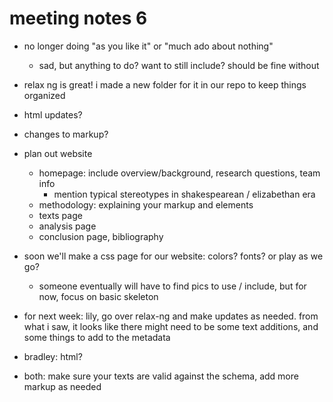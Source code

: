 # meeting notes 6

- no longer doing "as you like it" or "much ado about nothing"
    - sad, but anything to do? want to still include? should be fine without
- relax ng is great! i made a new folder for it in our repo to keep things organized
- html updates?


- changes to markup?
- plan out website 
    - homepage: include overview/background, research questions, team info
        - mention typical stereotypes in shakespearean / elizabethan era
    - methodology: explaining your markup and elements
    - texts page
    - analysis page
    - conclusion page, bibliography
- soon we'll make a css page for our website: colors? fonts? or play as we go? 
    - someone eventually will have to find pics to use / include, but for now, focus on basic skeleton


- for next week: lily, go over relax-ng and make updates as needed. from what i saw, it looks like there might need to be some text additions, and some things to add to the metadata
- bradley: html?
- both: make sure your texts are valid against the schema, add more markup as needed
